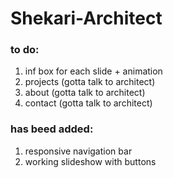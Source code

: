 
# Shekari-Architect

### to do: 
1. inf box for each slide + animation
2. projects (gotta talk to architect)
3. about (gotta talk to architect)
4. contact (gotta talk to architect)

### has beed added:
1. responsive navigation bar
2. working slideshow with buttons

